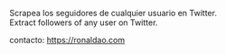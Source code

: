 Scrapea los seguidores de cualquier usuario en Twitter.<br>
Extract followers of any user on Twitter.

contacto: https://ronaldao.com
